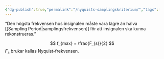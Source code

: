 ```yaml
---
{"dg-publish":true,"permalink":"/nyquists-samplingskriterium/","tags":["digitalsignalbehandling","mätteknik"]}
---
```


“Den högsta frekvensen hos insignalen måste vara lägre än halva [[Sampling Period\|samplingsfrekvensen]] för att insignalen ska kunna rekonstrueras.”

$$
f_{max} = \frac{F_{s}}{2}
$$
$F_{s}$ brukar kallas Nyquist-frekvensen. 

